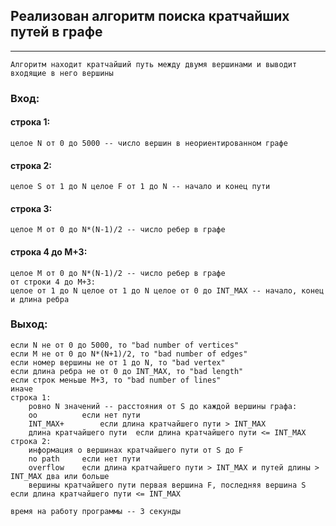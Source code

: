 ## Реализован алгоритм поиска кратчайших путей в графе

---
`Алгоритм находит кратчайший путь между двумя вершинами и выводит входящие в него вершины`

### Вход:
#### строка 1:
	целое N от 0 до 5000 -- число вершин в неориентированном графе
#### строка 2:
	целое S от 1 до N целое F от 1 до N -- начало и конец пути
#### строка 3:
	целое M от 0 до N*(N-1)/2 -- число ребер в графе

#### строка 4 до M+3:
	целое M от 0 до N*(N-1)/2 -- число ребер в графе
	от строки 4 до M+3:
	целое от 1 до N целое от 1 до N целое от 0 до INT_MAX -- начало, конец и длина ребра

### Выход:
	если N не от 0 до 5000, то "bad number of vertices"
	если M не от 0 до N*(N+1)/2, то "bad number of edges"
	если номер вершины не от 1 до N, то "bad vertex"
	если длина ребра не от 0 до INT_MAX, то "bad length"
	если строк меньше M+3, то "bad number of lines"
	иначе
	строка 1:
		ровно N значений -- расстояния от S до каждой вершины графа:
		oo			если нет пути
		INT_MAX+		если длина кратчайшего пути > INT_MAX
		длина кратчайшего пути	если длина кратчайшего пути <= INT_MAX
	строка 2:
		информация о вершинах кратчайшего пути от S до F
		no path		если нет пути
		overflow	если длина кратчайшего пути > INT_MAX и путей длины > INT_MAX два или больше
		вершины кратчайшего пути первая вершина F, последняя вершина S если длина кратчайшего пути <= INT_MAX

	время на работу программы -- 3 секунды
